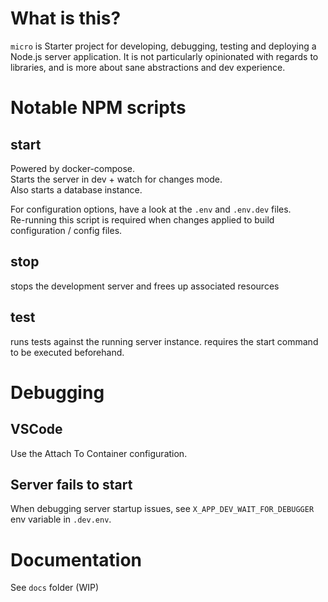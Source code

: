 # What is this?
`micro` is Starter project for developing, debugging, testing and deploying a Node.js server application.
It is not particularly opinionated with regards to libraries, and is more about sane abstractions and dev experience.

# Notable NPM scripts

## start
Powered by docker-compose. <br/>
Starts the server in dev + watch for changes mode.<br/>
Also starts a database instance.<br/>

For configuration options, have a look at the `.env` and `.env.dev` files.<br/>
Re-running this script is required when changes applied to build configuration / config files.

## stop
stops the development server and frees up associated resources

## test
runs tests against the running server instance. requires the start command to be executed beforehand.

# Debugging

## VSCode
Use the Attach To Container configuration.

## Server fails to start
When debugging server startup issues, see `X_APP_DEV_WAIT_FOR_DEBUGGER` env variable in `.dev.env`.

# Documentation
See `docs` folder (WIP)
